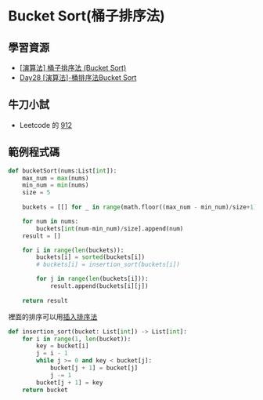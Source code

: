 # Bucket Sort(桶子排序法)

## 學習資源

- [[演算法] 桶子排序法 (Bucket Sort)](https://ithelp.ithome.com.tw/articles/10201707)
- [Day28 [演算法]-桶排序法Bucket Sort](https://ithelp.ithome.com.tw/articles/10279536)

## 牛刀小試

- Leetcode 的 [912](https://leetcode.com/problems/sort-an-array/description/)

## 範例程式碼

```python
def bucketSort(nums:List[int]):
    max_num = max(nums)
    min_num = min(nums)
    size = 5
 
    buckets = [[] for _ in range(math.floor((max_num - min_num)/size+1))]

    for num in nums:
        buckets[int(num-min_num)/size].append(num)
    result = []

    for i in range(len(buckets)):
        buckets[i] = sorted(buckets[i])
        # buckets[i] = insertion_sort(buckets[i])

        for j in range(len(buckets[i])):
            result.append(buckets[i][j])
                
    return result
```

裡面的排序可以用[插入排序法](./插入排序法)
```python
def insertion_sort(bucket: List[int]) -> List[int]:
    for i in range(1, len(bucket)):
        key = bucket[i]
        j = i - 1
        while j >= 0 and key < bucket[j]:
            bucket[j + 1] = bucket[j]
            j -= 1
        bucket[j + 1] = key
    return bucket
```